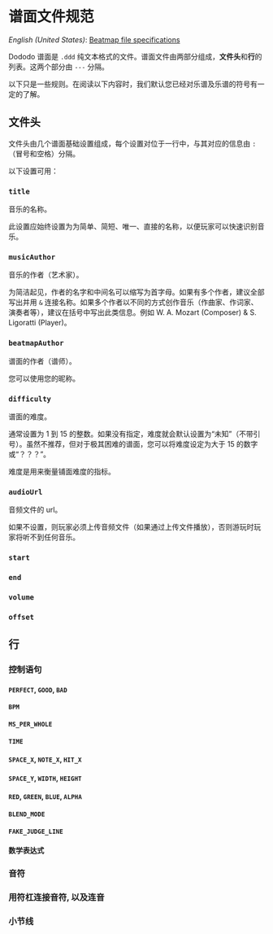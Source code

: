 # 谱面文件规范

*English (United States)*: [Beatmap file specifications](beatmap-spec)

Dododo 谱面是 `.ddd` 纯文本格式的文件。谱面文件由两部分组成，**文件头**和**行**的列表。这两个部分由 `---` 分隔。

以下只是一些规则。在阅读以下内容时，我们默认您已经对乐谱及乐谱的符号有一定的了解。

## 文件头

文件头由几个谱面基础设置组成，每个设置对位于一行中，与其对应的信息由 `: ` （冒号和空格）分隔。

以下设置可用：

### `title`

音乐的名称。

此设置应始终设置为为简单、简短、唯一、直接的名称，以便玩家可以快速识别音乐。

### `musicAuthor`

音乐的作者（艺术家）。

为简洁起见，作者的名字和中间名可以缩写为首字母。如果有多个作者，建议全部写出并用 `&` 连接名称。如果多个作者以不同的方式创作音乐（作曲家、作词家、演奏者等），建议在括号中写出此类信息。例如 W. A. Mozart (Composer) & S. Ligoratti (Player)。

### `beatmapAuthor`

谱面的作者（谱师）。

您可以使用您的昵称。

### `difficulty`

谱面的难度。

通常设置为 1 到 15 的整数。如果没有指定，难度就会默认设置为“未知”（不带引号）。虽然不推荐，但对于极其困难的谱面，您可以将难度设定为大于 15 的数字或“？？？”。

难度是用来衡量铺面难度的指标。

### `audioUrl`

音频文件的 url。

如果不设置，则玩家必须上传音频文件（如果通过上传文件播放），否则游玩时玩家将听不到任何音乐。

### `start`

### `end`

### `volume`

### `offset`

## 行

### 控制语句

#### `PERFECT`, `GOOD`, `BAD`

#### `BPM`

#### `MS_PER_WHOLE`

#### `TIME`

#### `SPACE_X`, `NOTE_X`, `HIT_X`

#### `SPACE_Y`, `WIDTH`, `HEIGHT`

#### `RED`, `GREEN`, `BLUE`, `ALPHA`

#### `BLEND_MODE`

#### `FAKE_JUDGE_LINE`

#### 数学表达式

<!-- 翻译者请注意: 翻译此处的表格时对照该文件: https://github.com/UlyssesZh/dododo/blob/master/js/Strings.js -->

### 音符

### 用符杠连接音符, 以及连音

### 小节线
